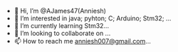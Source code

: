 - 👋 Hi, I’m @AJames47(Anniesh)
- 👀 I’m interested in java; pyhton; C; Arduino; Stm32; ...
- 🌱 I’m currently learning Stm32...
- 💞️ I’m looking to collaborate on ...
- 📫 How to reach me anniesh007@gmail.com...

<!---
AJames47/AJames47 is a ✨ special ✨ repository because its `README.md` (this file) appears on your GitHub profile.
You can click the Preview link to take a look at your changes.
--->

